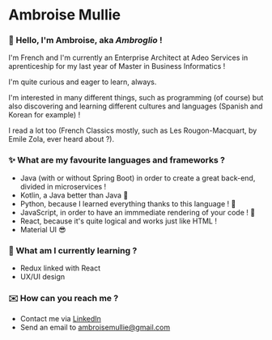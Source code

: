 # Ambroise Mullie

### 👋 Hello, I'm Ambroise, aka *Ambroglio* !

I'm French and I'm currently an Enterprise Architect at Adeo Services in aprenticeship for my last year of Master in Business Informatics !

I'm quite curious and eager to learn, always.

I'm interested in many different things, such as programming (of course) but also discovering and learning different cultures and languages (Spanish and Korean for example) ! 

I read a lot too (French Classics mostly, such as Les Rougon-Macquart, by Emile Zola, ever heard about ?).

### ✨ What are my favourite languages and frameworks ?

- Java (with or without Spring Boot) in order to create a great back-end, divided in microservices !
- Kotlin, a Java better than Java 💯
- Python, because I learned everything thanks to this language ! 🚀
- JavaScript, in order to have an immmediate rendering of your code ! 🎨
- React, because it's quite logical and works just like HTML !
- Material UI 😎

### 🌱 What am I currently learning ?

- Redux linked with React
- UX/UI design

### ✉️ How can you reach me ?

- Contact me via [LinkedIn](https://www.linkedin.com/in/ambroisemullie/)
- Send an email to ambroisemullie@gmail.com

